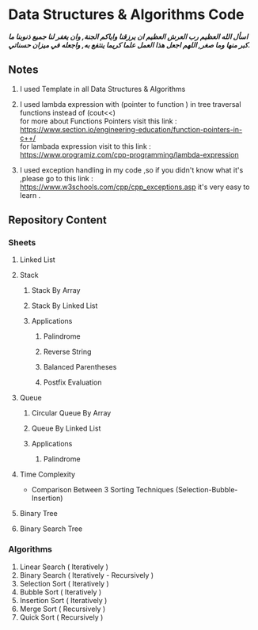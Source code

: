 # Data Structures &amp; Algorithms Code

***اسأل الله العظيم رب العرش العظيم ان يرزقنا واياكم الجنة,
وان يغفر لنا جميع ذنوبنا ما  كبر منها وما صغر,
اللهم اجعل هذا العمل علما كريما ينتفع به, واجعله في ميزان حسناتي.***

## Notes

   1. I used Template in all Data Structures & Algorithms
   2. I used lambda expression with (pointer to function ) in tree traversal functions instead of (cout<<)
   <br> for more about Functions Pointers visit this link : <https://www.section.io/engineering-education/function-pointers-in-c++/>
   <br> for lambada expression visit to this link : <https://www.programiz.com/cpp-programming/lambda-expression>

   3. I used exception handling in my code ,so if you didn't know what  it's ,please go to this link : <https://www.w3schools.com/cpp/cpp_exceptions.asp> it's very easy to learn .  

## Repository Content

### Sheets

 1. Linked List

 2. Stack

    1. Stack By Array

    2. Stack By Linked List

    3. Applications

       1. Palindrome

       2. Reverse String

       3. Balanced Parentheses

       4. Postfix Evaluation

 3. Queue

    1. Circular Queue By Array

    2. Queue By Linked List  

    3. Applications

       1. Palindrome

 4. Time Complexity
    * Comparison Between 3 Sorting Techniques (Selection-Bubble-Insertion)

 5. Binary Tree

 6. Binary Search Tree

### Algorithms

1. Linear Search ( Iteratively )
2. Binary Search ( Iteratively - Recursively )
3. Selection Sort ( Iteratively )
4. Bubble Sort ( Iteratively )
5. Insertion Sort ( Iteratively )
6. Merge Sort ( Recursively )
7. Quick Sort ( Recursively )
